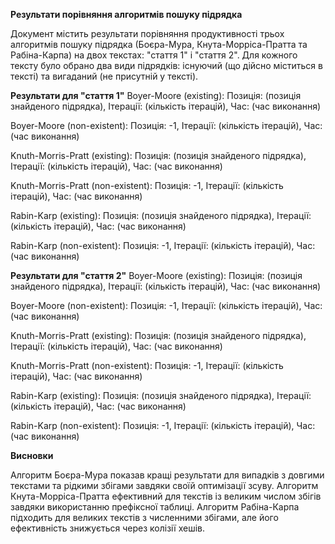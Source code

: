 **Результати порівняння алгоритмів пошуку підрядка**

Документ містить результати порівняння продуктивності трьох алгоритмів пошуку підрядка (Боєра-Мура, Кнута-Морріса-Пратта та Рабіна-Карпа) на двох текстах: "стаття 1" і "стаття 2". Для кожного тексту було обрано два види підрядків: існуючий (що дійсно міститься в тексті) та вигаданий (не присутній у тексті).

**Результати для "стаття 1"**
Boyer-Moore (existing): Позиція: (позиція знайденого підрядка), Ітерації: (кількість ітерацій), Час: (час виконання)

Boyer-Moore (non-existent): Позиція: -1, Ітерації: (кількість ітерацій), Час: (час виконання)

Knuth-Morris-Pratt (existing): Позиція: (позиція знайденого підрядка), Ітерації: (кількість ітерацій), Час: (час виконання)

Knuth-Morris-Pratt (non-existent): Позиція: -1, Ітерації: (кількість ітерацій), Час: (час виконання)

Rabin-Karp (existing): Позиція: (позиція знайденого підрядка), Ітерації: (кількість ітерацій), Час: (час виконання)

Rabin-Karp (non-existent): Позиція: -1, Ітерації: (кількість ітерацій), Час: (час виконання)

**Результати для "стаття 2"**
Boyer-Moore (existing): Позиція: (позиція знайденого підрядка), Ітерації: (кількість ітерацій), Час: (час виконання)

Boyer-Moore (non-existent): Позиція: -1, Ітерації: (кількість ітерацій), Час: (час виконання)

Knuth-Morris-Pratt (existing): Позиція: (позиція знайденого підрядка), Ітерації: (кількість ітерацій), Час: (час виконання)

Knuth-Morris-Pratt (non-existent): Позиція: -1, Ітерації: (кількість ітерацій), Час: (час виконання)

Rabin-Karp (existing): Позиція: (позиція знайденого підрядка), Ітерації: (кількість ітерацій), Час: (час виконання)

Rabin-Karp (non-existent): Позиція: -1, Ітерації: (кількість ітерацій), Час: (час виконання)

**Висновки**

Алгоритм Боєра-Мура показав кращі результати для випадків з довгими текстами та рідкими збігами завдяки своїй оптимізації зсуву.
Алгоритм Кнута-Морріса-Пратта ефективний для текстів із великим числом збігів завдяки використанню префіксної таблиці.
Алгоритм Рабіна-Карпа підходить для великих текстів з численними збігами, але його ефективність знижується через колізії хешів.